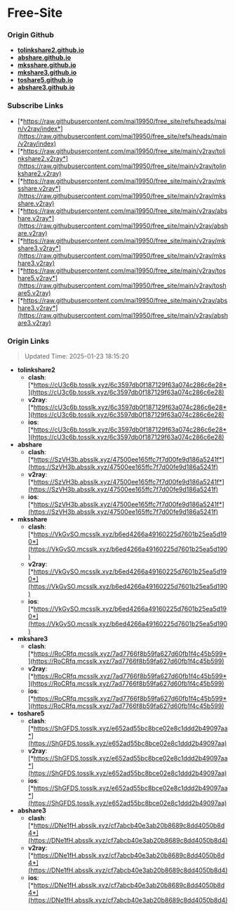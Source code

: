 # Free-Site

### Origin Github

- [**tolinkshare2.github.io**](https://github.com/tolinkshare2/tolinkshare2.github.io)
- [**abshare.github.io**](https://github.com/abshare/abshare.github.io)
- [**mksshare.github.io**](https://github.com/mksshare/mksshare.github.io)
- [**mkshare3.github.io**](https://github.com/mkshare3/mkshare3.github.io)
- [**toshare5.github.io**](https://github.com/toshare5/toshare5.github.io)
- [**abshare3.github.io**](https://github.com/abshare3/abshare3.github.io)

### Subscribe Links

- [*https://raw.githubusercontent.com/mai19950/free_site/refs/heads/main/v2ray/index*](https://raw.githubusercontent.com/mai19950/free_site/refs/heads/main/v2ray/index)
- [*https://raw.githubusercontent.com/mai19950/free_site/main/v2ray/tolinkshare2.v2ray*](https://raw.githubusercontent.com/mai19950/free_site/main/v2ray/tolinkshare2.v2ray)
- [*https://raw.githubusercontent.com/mai19950/free_site/main/v2ray/mksshare.v2ray*](https://raw.githubusercontent.com/mai19950/free_site/main/v2ray/mksshare.v2ray)
- [*https://raw.githubusercontent.com/mai19950/free_site/main/v2ray/abshare.v2ray*](https://raw.githubusercontent.com/mai19950/free_site/main/v2ray/abshare.v2ray)
- [*https://raw.githubusercontent.com/mai19950/free_site/main/v2ray/mkshare3.v2ray*](https://raw.githubusercontent.com/mai19950/free_site/main/v2ray/mkshare3.v2ray)
- [*https://raw.githubusercontent.com/mai19950/free_site/main/v2ray/toshare5.v2ray*](https://raw.githubusercontent.com/mai19950/free_site/main/v2ray/toshare5.v2ray)
- [*https://raw.githubusercontent.com/mai19950/free_site/main/v2ray/abshare3.v2ray*](https://raw.githubusercontent.com/mai19950/free_site/main/v2ray/abshare3.v2ray)

### Origin Links

> Updated Time: 2025-01-23 18:15:20

- **tolinkshare2**
  - **clash**: [*https://cU3c6b.tosslk.xyz/6c3597db0f187129f63a074c286c6e28*](https://cU3c6b.tosslk.xyz/6c3597db0f187129f63a074c286c6e28)
  - **v2ray**: [*https://cU3c6b.tosslk.xyz/6c3597db0f187129f63a074c286c6e28*](https://cU3c6b.tosslk.xyz/6c3597db0f187129f63a074c286c6e28)
  - **ios**: [*https://cU3c6b.tosslk.xyz/6c3597db0f187129f63a074c286c6e28*](https://cU3c6b.tosslk.xyz/6c3597db0f187129f63a074c286c6e28)
- **abshare**
  - **clash**: [*https://SzVH3b.absslk.xyz/47500ee165ffc7f7d00fe9d186a5241f*](https://SzVH3b.absslk.xyz/47500ee165ffc7f7d00fe9d186a5241f)
  - **v2ray**: [*https://SzVH3b.absslk.xyz/47500ee165ffc7f7d00fe9d186a5241f*](https://SzVH3b.absslk.xyz/47500ee165ffc7f7d00fe9d186a5241f)
  - **ios**: [*https://SzVH3b.absslk.xyz/47500ee165ffc7f7d00fe9d186a5241f*](https://SzVH3b.absslk.xyz/47500ee165ffc7f7d00fe9d186a5241f)
- **mksshare**
  - **clash**: [*https://VkGvSO.mcsslk.xyz/b6ed4266a49160225d7601b25ea5d190*](https://VkGvSO.mcsslk.xyz/b6ed4266a49160225d7601b25ea5d190)
  - **v2ray**: [*https://VkGvSO.mcsslk.xyz/b6ed4266a49160225d7601b25ea5d190*](https://VkGvSO.mcsslk.xyz/b6ed4266a49160225d7601b25ea5d190)
  - **ios**: [*https://VkGvSO.mcsslk.xyz/b6ed4266a49160225d7601b25ea5d190*](https://VkGvSO.mcsslk.xyz/b6ed4266a49160225d7601b25ea5d190)
- **mkshare3**
  - **clash**: [*https://RoCRfq.mcsslk.xyz/7ad7766f8b59fa627d60fb1f4c45b599*](https://RoCRfq.mcsslk.xyz/7ad7766f8b59fa627d60fb1f4c45b599)
  - **v2ray**: [*https://RoCRfq.mcsslk.xyz/7ad7766f8b59fa627d60fb1f4c45b599*](https://RoCRfq.mcsslk.xyz/7ad7766f8b59fa627d60fb1f4c45b599)
  - **ios**: [*https://RoCRfq.mcsslk.xyz/7ad7766f8b59fa627d60fb1f4c45b599*](https://RoCRfq.mcsslk.xyz/7ad7766f8b59fa627d60fb1f4c45b599)
- **toshare5**
  - **clash**: [*https://ShGFDS.tosslk.xyz/e652ad55bc8bce02e8c1ddd2b49097aa*](https://ShGFDS.tosslk.xyz/e652ad55bc8bce02e8c1ddd2b49097aa)
  - **v2ray**: [*https://ShGFDS.tosslk.xyz/e652ad55bc8bce02e8c1ddd2b49097aa*](https://ShGFDS.tosslk.xyz/e652ad55bc8bce02e8c1ddd2b49097aa)
  - **ios**: [*https://ShGFDS.tosslk.xyz/e652ad55bc8bce02e8c1ddd2b49097aa*](https://ShGFDS.tosslk.xyz/e652ad55bc8bce02e8c1ddd2b49097aa)
- **abshare3**
  - **clash**: [*https://DNe1fH.absslk.xyz/cf7abcb40e3ab20b8689c8dd4050b8d4*](https://DNe1fH.absslk.xyz/cf7abcb40e3ab20b8689c8dd4050b8d4)
  - **v2ray**: [*https://DNe1fH.absslk.xyz/cf7abcb40e3ab20b8689c8dd4050b8d4*](https://DNe1fH.absslk.xyz/cf7abcb40e3ab20b8689c8dd4050b8d4)
  - **ios**: [*https://DNe1fH.absslk.xyz/cf7abcb40e3ab20b8689c8dd4050b8d4*](https://DNe1fH.absslk.xyz/cf7abcb40e3ab20b8689c8dd4050b8d4)
